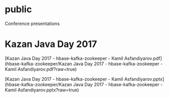 # public
Conference presentations

# Kazan Java Day 2017

[Kazan Java Day 2017 - hbase-kafka-zookeeper - Kamil Asfandiyarov.pdf](hbase-kafka-zookeeper/Kazan Java Day 2017 - hbase-kafka-zookeeper - Kamil Asfandiyarov.pdf?raw=true)

[Kazan Java Day 2017 - hbase-kafka-zookeeper - Kamil Asfandiyarov.pptx](hbase-kafka-zookeeper/Kazan Java Day 2017 - hbase-kafka-zookeeper - Kamil Asfandiyarov.pptx?raw=true)
